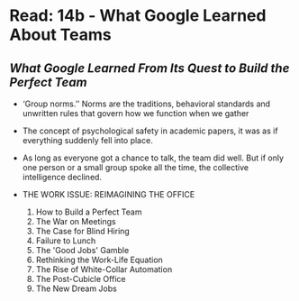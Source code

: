 # Read: 14b - What Google Learned About Teams

## ***What Google Learned From Its Quest to Build the Perfect Team***

 * ‘Group norms.’’ Norms are the traditions, behavioral standards and unwritten rules that govern how we function when we gather
 * The concept of psychological safety in academic papers, it was as if everything suddenly fell into place.
 * As long as everyone got a chance to talk, the team did well. But if only one person or a small group spoke all the time, the collective intelligence declined.

 * THE WORK ISSUE: REIMAGINING THE OFFICE
   1. How to Build a Perfect Team
   2. The War on Meetings
   3. The Case for Blind Hiring
   4. Failure to Lunch
   5. The 'Good Jobs' Gamble
   6. Rethinking the Work-Life Equation
   7. The Rise of White-Collar Automation
   8. The Post-Cubicle Office
   9. The New Dream Jobs
